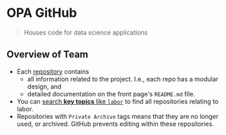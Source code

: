 # OPA GitHub
> Houses code for data science applications

## Overview of Team
* Each [repository](https://github.com/orgs/Operational-Performance-and-Analysis/repositories) contains 
  - all information related to the project. I.e., each repo has a modular design, and
  - detailed documentation on the front page's `README.md` file.
* You can [search **key topics** like `labor`](https://github.com/orgs/Operational-Performance-and-Analysis/repositories?q=labor&type=all&language=&sort=) to find all repositories relating to labor.
* Repositories with `Private Archive` tags means that they are no longer used, or archived. GitHub prevents editing within these repositories.
